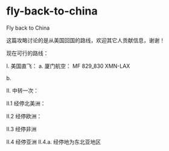 # fly-back-to-china
Fly back to China

这篇攻略讨论的是从美国回国的路线，欢迎其它人贡献信息，谢谢！
  
现在可行的路线：

I. 美国直飞：
a. 厦门航空： MF 829_830 XMN-LAX 

b. 


II. 中转一次：

II.1 经停北美洲：

II.2 经停欧洲：

II.3 经停非洲

II.4 经停亚洲
II.4.a. 经停地为东北亚地区


